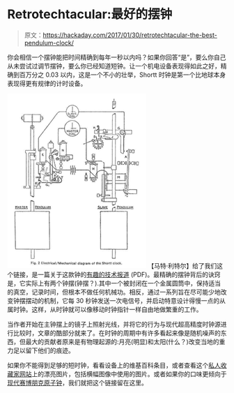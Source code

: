 # Retrotechtacular:最好的摆钟

> 原文：<https://hackaday.com/2017/01/30/retrotechtacular-the-best-pendulum-clock/>

你会相信一个摆钟能把时间精确到每年一秒以内吗？如果你回答“是”，要么你自己从未尝试过调节摆钟，要么你已经知道短钟。让一个机电设备表现得如此之好，精确到百万分之 0.03 以内，这是一个不小的壮举，Shortt 时钟是第一个比地球本身表现得更有规律的计时设备。

[![cropped_shot_2017-01-23-152601](img/45ad55e0d52680df0f9339346e9272b2.png)](https://hackaday.com/wp-content/uploads/2017/01/cropped_shot_2017-01-23-152601.png) 【马特·利特尔】给了我们这个链接，是一篇关于这款钟的[有趣的技术报道](http://nawcc.oimg/stories/1980/articles/1985/235/235_165.pdf) (PDF)。最精确的摆钟背后的诀窍是，它实际上有两个钟摆(钟摆？).其中一个被封闭在一个金属圆筒中，保持适当的真空，记录时间，但根本不做任何机械功。相反，通过一系列旨在尽可能少地改变钟摆摆动的机制，它每 30 秒钟发送一次电信号，并启动特意设计得慢一点的从属时钟。这样，从时钟就可以像移动时钟指针一样自由地做繁重的工作。

当作者开始在主钟摆上的镜子上照射光线，并将它的行为与现代超高精度时钟源进行比较时，文章的酷部分就来了。在时钟的周期中有许多看起来像是随机噪声的东西，但最大的贡献者原来是有物理起源的:月亮(明显)和太阳(什么？)改变当地的重力足以留下他们的痕迹。

如果你不能得到足够的短时钟，看看设备上的维基百科条目，或者查看这个[私人收藏家网站](http://www.clockvault.com/heritage/index.htm)上的漂亮图片，包括横幅图像中使用的图片。或者如果你的口味更倾向于[现代赛博朋克原子钟](http://hackaday.com/2014/11/27/jaw-dropping-atomic-clock-build/)，我们就把这个链接留在这里。